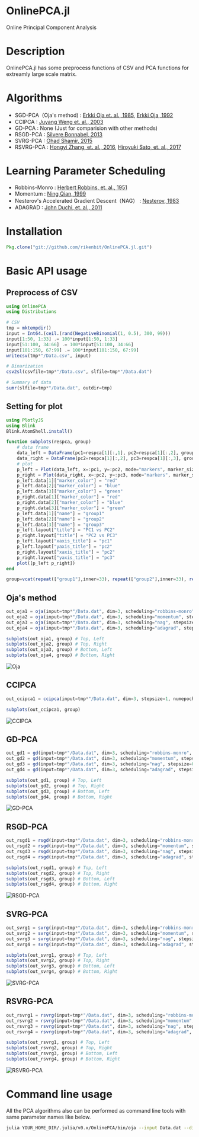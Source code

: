 # OnlinePCA.jl
Online Principal Component Analysis

# Description
OnlinePCA.jl has some preprocess functions of CSV and PCA functions for extreamly large scale matrix.

# Algorithms
- SGD-PCA（Oja's method) : [Erkki Oja et. al., 1985](https://www.sciencedirect.com/science/article/pii/0022247X85901313), [Erkki Oja, 1992](https://www.sciencedirect.com/science/article/pii/S0893608005800899)
- CCIPCA : [Juyang Weng et. al., 2003](http://citeseerx.ist.psu.edu/viewdoc/download?doi=10.1.1.7.5665&rep=rep1&type=pdf)
- GD-PCA : None (Just for comparision with other methods)
- RSGD-PCA : [Silvere Bonnabel, 2013](https://arxiv.org/abs/1111.5280)
- SVRG-PCA : [Ohad Shamir, 2015](http://proceedings.mlr.press/v37/shamir15.pdf)
- RSVRG-PCA : [Hongyi Zhang, et. al., 2016](http://papers.nips.cc/paper/6515-riemannian-svrg-fast-stochastic-optimization-on-riemannian-manifolds.pdf), [Hiroyuki Sato, et. al., 2017](https://arxiv.org/abs/1702.05594)

# Learning Parameter Scheduling
- Robbins-Monro : [Herbert Robbins, et. al., 1951](https://projecteuclid.org/download/pdf_1/euclid.aoms/1177729586)
- Momentum : [Ning Qian, 1999](http://citeseerx.ist.psu.edu/viewdoc/download?doi=10.1.1.57.5612&rep=rep1&type=pdf)
- Nesterov's Accelerated Gradient Descent（NAG） : [Nesterov, 1983](https://scholar.google.com/scholar?cluster=9343343034975135646&hl=en&oi=scholarr)
- ADAGRAD : [John Duchi, et. al., 2011](http://www.jmlr.org/papers/volume12/duchi11a/duchi11a.pdf)

# Installation
<!-- ```julia
julia> Pkg.add("OnlinePCA")
```
 -->
```julia
Pkg.clone("git://github.com/rikenbit/OnlinePCA.jl.git")
```

# Basic API usage

## Preprocess of CSV
```julia
using OnlinePCA
using Distributions

# CSV
tmp = mktempdir()
input = Int64.(ceil.(rand(NegativeBinomial(1, 0.5), 300, 99)))
input[1:50, 1:33] .= 100*input[1:50, 1:33]
input[51:100, 34:66] .= 100*input[51:100, 34:66]
input[101:150, 67:99] .= 100*input[101:150, 67:99]
writecsv(tmp*"/Data.csv", input)

# Binarization
csv2sl(csvfile=tmp*"/Data.csv", slfile=tmp*"/Data.dat")

# Summary of data
sumr(slfile=tmp*"/Data.dat", outdir=tmp)
```

## Setting for plot
```julia
using PlotlyJS
using Blink
Blink.AtomShell.install()

function subplots(respca, group)
	# data frame
	data_left = DataFrame(pc1=respca[1][:,1], pc2=respca[1][:,2], group=group)
	data_right = DataFrame(pc2=respca[1][:,2], pc3=respca[1][:,3], group=group)
	# plot
	p_left = Plot(data_left, x=:pc1, y=:pc2, mode="markers", marker_size=10, group=:group)
	p_right = Plot(data_right, x=:pc2, y=:pc3, mode="markers", marker_size=10, group=:group, showlegend=false)
	p_left.data[1]["marker_color"] = "red"
	p_left.data[2]["marker_color"] = "blue"
	p_left.data[3]["marker_color"] = "green"
	p_right.data[1]["marker_color"] = "red"
	p_right.data[2]["marker_color"] = "blue"
	p_right.data[3]["marker_color"] = "green"
	p_left.data[1]["name"] = "group1"
	p_left.data[2]["name"] = "group2"
	p_left.data[3]["name"] = "group3"
	p_left.layout["title"] = "PC1 vs PC2"
	p_right.layout["title"] = "PC2 vs PC3"
	p_left.layout["xaxis_title"] = "pc1"
	p_left.layout["yaxis_title"] = "pc2"
	p_right.layout["xaxis_title"] = "pc2"
	p_right.layout["yaxis_title"] = "pc3"
	plot([p_left p_right])
end

group=vcat(repeat(["group1"],inner=33), repeat(["group2"],inner=33), repeat(["group3"],inner=33))
```

## Oja's method
```julia
out_oja1 = oja(input=tmp*"/Data.dat", dim=3, scheduling="robbins-monro", stepsize=10, numepoch=10, meanlist=tmp*"/Feature_LogMeans.csv")
out_oja2 = oja(input=tmp*"/Data.dat", dim=3, scheduling="momentum", stepsize=0.01, numepoch=10, meanlist=tmp*"/Feature_LogMeans.csv")
out_oja3 = oja(input=tmp*"/Data.dat", dim=3, scheduling="nag", stepsize=0.01, numepoch=10, meanlist=tmp*"/Feature_LogMeans.csv")
out_oja4 = oja(input=tmp*"/Data.dat", dim=3, scheduling="adagrad", stepsize=0.1, numepoch=10, meanlist=tmp*"/Feature_LogMeans.csv")

subplots(out_oja1, group) # Top, Left
subplots(out_oja2, group) # Top, Right
subplots(out_oja3, group) # Bottom, Left
subplots(out_oja4, group) # Bottom, Right
```
![Oja](./docs/src/figure/oja.png)

## CCIPCA
```julia
out_ccipca1 = ccipca(input=tmp*"/Data.dat", dim=3, stepsize=1, numepoch=1, meanlist=tmp*"/Feature_LogMeans.csv")

subplots(out_ccipca1, group)
```
![CCIPCA](./docs/src/figure/ccipca.png)

## GD-PCA
```julia
out_gd1 = gd(input=tmp*"/Data.dat", dim=3, scheduling="robbins-monro", stepsize=0.00001, numepoch=10, meanlist=tmp*"/Feature_LogMeans.csv")
out_gd2 = gd(input=tmp*"/Data.dat", dim=3, scheduling="momentum", stepsize=0.000001, numepoch=10, meanlist=tmp*"/Feature_LogMeans.csv")
out_gd3 = gd(input=tmp*"/Data.dat", dim=3, scheduling="nag", stepsize=0.0000001, numepoch=10, meanlist=tmp*"/Feature_LogMeans.csv")
out_gd4 = gd(input=tmp*"/Data.dat", dim=3, scheduling="adagrad", stepsize=0.0000001, numepoch=10, meanlist=tmp*"/Feature_LogMeans.csv")

subplots(out_gd1, group) # Top, Left
subplots(out_gd2, group) # Top, Right
subplots(out_gd3, group) # Bottom, Left
subplots(out_gd4, group) # Bottom, Right
```
![GD-PCA](./docs/src/figure/gd.png)

## RSGD-PCA
```julia
out_rsgd1 = rsgd(input=tmp*"/Data.dat", dim=3, scheduling="robbins-monro", stepsize=10, numepoch=10, meanlist=tmp*"/Feature_LogMeans.csv")
out_rsgd2 = rsgd(input=tmp*"/Data.dat", dim=3, scheduling="momentum", stepsize=0.001, numepoch=10, meanlist=tmp*"/Feature_LogMeans.csv")
out_rsgd3 = rsgd(input=tmp*"/Data.dat", dim=3, scheduling="nag", stepsize=0.001, numepoch=10, meanlist=tmp*"/Feature_LogMeans.csv")
out_rsgd4 = rsgd(input=tmp*"/Data.dat", dim=3, scheduling="adagrad", stepsize=0.1, numepoch=10, meanlist=tmp*"/Feature_LogMeans.csv")

subplots(out_rsgd1, group) # Top, Left
subplots(out_rsgd2, group) # Top, Right
subplots(out_rsgd3, group) # Bottom, Left
subplots(out_rsgd4, group) # Bottom, Right
```
![RSGD-PCA](./docs/src/figure/rsgd.png)

## SVRG-PCA
```julia
out_svrg1 = svrg(input=tmp*"/Data.dat", dim=3, scheduling="robbins-monro", stepsize=0.00001, numepoch=10, meanlist=tmp*"/Feature_LogMeans.csv")
out_svrg2 = svrg(input=tmp*"/Data.dat", dim=3, scheduling="momentum", stepsize=0.00001, numepoch=10, meanlist=tmp*"/Feature_LogMeans.csv")
out_svrg3 = svrg(input=tmp*"/Data.dat", dim=3, scheduling="nag", stepsize=0.00001, numepoch=10, meanlist=tmp*"/Feature_LogMeans.csv")
out_svrg4 = svrg(input=tmp*"/Data.dat", dim=3, scheduling="adagrad", stepsize=0.000001, numepoch=10, meanlist=tmp*"/Feature_LogMeans.csv")

subplots(out_svrg1, group) # Top, Left
subplots(out_svrg2, group) # Top, Right
subplots(out_svrg3, group) # Bottom, Left
subplots(out_svrg4, group) # Bottom, Right
```
![SVRG-PCA](./docs/src/figure/svrg.png)

## RSVRG-PCA
```julia
out_rsvrg1 = rsvrg(input=tmp*"/Data.dat", dim=3, scheduling="robbins-monro", stepsize=0.000001, numepoch=10, meanlist=tmp*"/Feature_LogMeans.csv")
out_rsvrg2 = rsvrg(input=tmp*"/Data.dat", dim=3, scheduling="momentum", stepsize=0.000001, numepoch=10, meanlist=tmp*"/Feature_LogMeans.csv")
out_rsvrg3 = rsvrg(input=tmp*"/Data.dat", dim=3, scheduling="nag", stepsize=0.000001, numepoch=10, meanlist=tmp*"/Feature_LogMeans.csv")
out_rsvrg4 = rsvrg(input=tmp*"/Data.dat", dim=3, scheduling="adagrad", stepsize=0.000001, numepoch=10, meanlist=tmp*"/Feature_LogMeans.csv")

subplots(out_rsvrg1, group) # Top, Left
subplots(out_rsvrg2, group) # Top, Right
subplots(out_rsvrg3, group) # Bottom, Left
subplots(out_rsvrg4, group) # Bottom, Right
```
![RSVRG-PCA](./docs/src/figure/rsvrg.png)

# Command line usage
All the PCA algorithms also can be performed as command line tools with same parameter names like below.

```bash
julia YOUR_HOME_DIR/.julia/v0.x/OnlinePCA/bin/oja --input Data.dat --dim 3 --scheduling robbins-monro --stepsize 10, --numepoch 10 --meanlist Feature_LogMeans.csv
```